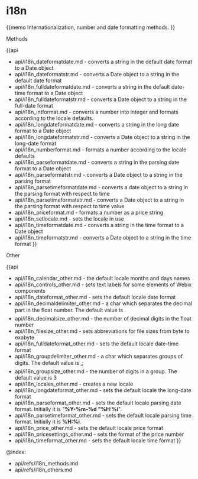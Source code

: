 i18n 
=============

{{memo Internationalization, number and date formatting methods. }}





<div class='h2'>Methods</div>

{{api
- api/i18n_dateformatdate.md - converts a string in the default date format to a Date object
- api/i18n_dateformatstr.md - converts a Date object to a string in the default date format
- api/i18n_fulldateformatdate.md - converts a string in the default date-time format to a Date object
- api/i18n_fulldateformatstr.md - converts a Date object to a string in the full-date format
- api/i18n_intformat.md - converts a number into integer and formats according to the locale defaults.
- api/i18n_longdateformatdate.md - converts a string in the long date format to a Date object
- api/i18n_longdateformatstr.md - converts a Date object to a string in the long-date format
- api/i18n_numberformat.md - formats a number according to the locale defaults
- api/i18n_parseformatdate.md - converts a string in the parsing date format to a Date object
- api/i18n_parseformatstr.md - converts a Date object to a string in the parsing format
- api/i18n_parsetimeformatdate.md - converts a date object to a string in the parsing format with respect to time
- api/i18n_parsetimeformatstr.md - converts a Date object to a string in the parsing format with respect to time value
- api/i18n_priceformat.md - formats a number as a price string
- api/i18n_setlocale.md - sets the locale in use
- api/i18n_timeformatdate.md - converts a string in the time format to a Date object
- api/i18n_timeformatstr.md - converts a Date object to a string in the time format
}}





<div class='h2'>Other</div>


{{api
- api/i18n_calendar_other.md - the default locale months and days names
- api/i18n_controls_other.md - sets text labels for some elements of Webix components
- api/i18n_dateformat_other.md - sets the default locale date format
- api/i18n_decimaldelimiter_other.md - a char which separates the decimal part in the float number. The default value  is &#148;.&#148;
- api/i18n_decimalsize_other.md - the number of decimal digits in the float number
- api/i18n_filesize_other.md - sets abbreviations for file sizes from byte to exabyte
- api/i18n_fulldateformat_other.md - sets the default locale date-time format
- api/i18n_groupdelimiter_other.md - a char which separates groups of digits. The default value is &#148;,&#148;;
- api/i18n_groupsize_other.md - the number of digits in a group. The default value is 3
- api/i18n_locales_other.md - creates a new locale
- api/i18n_longdateformat_other.md - sets the default locale the long-date format
- api/i18n_parseformat_other.md - sets the default locale parsing date format. Initially it is "**%Y-%m-%d "%H:%i**".
- api/i18n_parsetimeformat_other.md - sets the default locale parsing time format. Initially it is **%H:%i**.
- api/i18n_price_other.md - sets the default locale price format
- api/i18n_pricesettings_other.md - sets the format of the price number
- api/i18n_timeformat_other.md - sets the default locale time format
}}


@index:
- api/refs/i18n_methods.md
- api/refs/i18n_others.md

